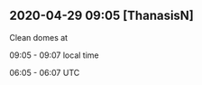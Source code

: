 
## 2020-04-29 09:05 [ThanasisN]

[//]: # (Keywords: #cleaning)

Clean domes at

09:05 - 09:07 local time

06:05 - 06:07 UTC

